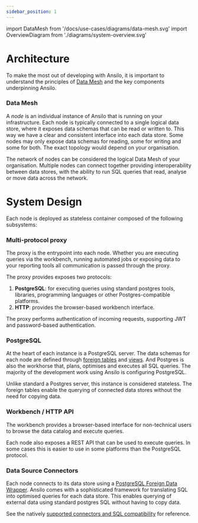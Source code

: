 ```yaml
---
sidebar_position: 1
---
```

import DataMesh from '/docs/use-cases/diagrams/data-mesh.svg'
import OverviewDiagram from './diagrams/system-overview.svg'

# Architecture

To make the most out of developing with Ansilo, it is important to understand the principles
of [Data Mesh](https://www.datamesh-architecture.com/) and the key components underpinning Ansilo.

<center>
    <DataMesh width="70%" height="auto" className="auto-invert" />
</center>

### Data Mesh 

A _node_ is an individual instance of Ansilo that is running on your infrastructure.
Each node is typically connected to a single logical data store, where it exposes
data schemas that can be read or written to. This way we have a clear and consistent 
interface into each data store. Some nodes may only expose data schemas for reading,
some for writing and some for both. The exact topology would depend on your organisation.

The network of nodes can be considered the logical Data Mesh of your organisation.
Multiple nodes can connect together providing interoperability between data stores,
with the ability to run SQL queries that read, analyse or move data across the network.

# System Design

Each node is deployed as stateless container composed of the following subsystems:

<center>
    <OverviewDiagram width="100%" height="auto" className="auto-invert" />
</center>

### Multi-protocol proxy

The proxy is the entrypoint into each node. Whether you are executing queries
via the workbench, running automated jobs or exposing data to your reporting tools
all communication is passed through the proxy.

The proxy provides exposes two protocols:

 1. **PostgreSQL**: for executing queries using standard postgres tools, libraries, programming
    languages or other Postgres-compatible platforms. 
 2. **HTTP**: provides the browser-based workbench interface.

The proxy performs authentication of incoming requests, supporting JWT and password-based authentication.

### PostgreSQL

At the heart of each instance is a PostgreSQL server. 
The data schemas for each node are defined through [foreign tables](https://www.postgresql.org/current/sql-createforeigntable.html) and [views](https://www.postgresql.org/current/sql-createview.html).
And Postgres is also the workhorse that, plans, optimises and executes all SQL queries. 
The majority of the development work using Ansilo is configuring PostgreSQL.

Unlike standard a Postgres server, this instance is considered stateless.
The foreign tables enable the querying of connected data stores
without the need for copying data. 

### Workbench / HTTP API

The workbench provides a browser-based interface for non-technical users to browse the data catalog
and execute queries. 

Each node also exposes a REST API that can be used to execute queries. In some cases this is easier
to use in some platforms than the PostgreSQL protocol.

### Data Source Connectors

Each node connects to its data store using a [PostgreSQL Foreign Data Wrapper](https://www.postgresql.org/current/ddl-foreign-data.html).
Ansilo comes with a sophisticated framework for translating SQL into optimised queries for each data store.
This enables querying of external data using standard postgres SQL without having to copy data.

See the natively [supported connectors and SQL compatibility](/connectors/overview/) for reference.